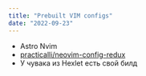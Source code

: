 ```yaml
---
title: "Prebuilt VIM configs"
date: "2022-09-23"
---
```


- Astro Nvim
- [practicalli/neovim-config-redux](https://github.com/practicalli/neovim-config-redux)
- У чувака из Hexlet есть свой билд
